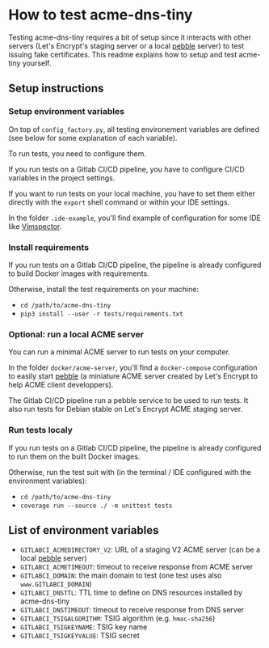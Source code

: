 # How to test acme-dns-tiny

Testing acme-dns-tiny requires a bit of setup since it interacts with other servers
(Let's Encrypt's staging server or a local
[pebble](https://github.com/letsencrypt/pebble)
server) to test issuing fake certificates. This readme
explains how to setup and test acme-tiny yourself.

## Setup instructions

### Setup environment variables
On top of `config_factory.py`, all testing environement variables are defined
(see below for some explanation of each variable).

To run tests, you need to configure them.

If you run tests on a Gitlab CI/CD pipeline, you have to configure CI/CD
variables in the project settings.

If you want to run tests on your local machine, you have to set them either
directly with the `export` shell command or within your IDE settings.

In the folder `.ide-example`, you'll find example of configuration for some IDE
like [Vimspector](https://github.com/puremourning/vimspector).

### Install requirements

If you run tests on a Gitlab CI/CD pipeline, the pipeline is already configured
to build Docker images with requirements.

Otherwise, install the test requirements on your machine:
  * `cd /path/to/acme-dns-tiny`
  * `pip3 install --user -r tests/requirements.txt`

### Optional: run a local ACME server

You can run a minimal ACME server to run tests on your computer.

In the folder `docker/acme-server`, you'll find a `docker-compose` configuration
to easily start [pebble](https://github.com/letsencrypt/pebble) (a miniature ACME server
created by Let's Encrypt to help ACME client developpers).

The Gitlab CI/CD pipeline run a pebble service to be used to run tests.
It also run tests for Debian stable on Let's Encrypt ACME staging server.

### Run tests localy

If you run tests on a Gitlab CI/CD pipeline, the pipeline is already configured
to run them on the built Docker images.

Otherwise, run the test suit with (in the terminal / IDE configured with the
environment variables):
  * `cd /path/to/acme-dns-tiny`
  * `coverage run --source ./ -m unittest tests`

## List of environment variables

  * `GITLABCI_ACMEDIRECTORY_V2`: URL of a staging V2 ACME server (can be a local [pebble](https://github.com/letsencrypt/pebble) server)
  * `GITLABCI_ACMETIMEOUT`: timeout to receive response from ACME server
  * `GITLABCI_DOMAIN`: the main domain to test (one test uses also `www.GITLABCI_DOMAIN`)
  * `GITLABCI_DNSTTL`: TTL time to define on DNS resources installed by acme-dns-tiny
  * `GITLABCI_DNSTIMEOUT`: timeout to receive response from DNS server
  * `GITLABCI_TSIGALGORITHM`: TSIG algorithm (e.g. `hmac-sha256`)
  * `GITLABCI_TSIGKEYNAME`: TSIG key name
  * `GITLABCI_TSIGKEYVALUE`: TSIG secret

